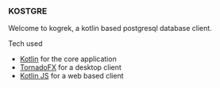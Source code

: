 ### KOSTGRE

Welcome to kogrek, a kotlin based postgresql database client. 

Tech used
- [Kotlin](https://kotlinlang.org/) for the core application
- [TornadoFX](https://github.com/edvin/tornadofx) for a desktop client
- [Kotlin JS](https://kotlinlang.org/docs/reference/js-overview.html) for a web based client
